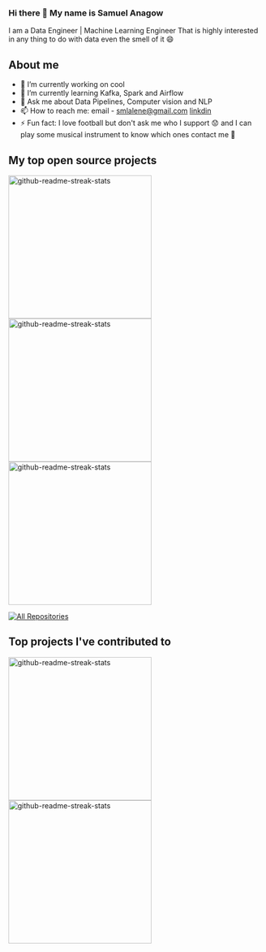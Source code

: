 ### Hi there 👋 My name is Samuel Anagow 

I am a Data Engineer | Machine Learning Engineer That is highly interested in any thing to do with data even the smell of it 😄 


## About me
- 🔭 I’m currently working on cool
- 🌱 I’m currently learning Kafka, Spark and Airflow
- 💬 Ask me about Data Pipelines, Computer vision and NLP
- 📫 How to reach me: email - smlalene@gmail.com [linkdin](https://www.linkedin.com/in/samuel-anagow-230309215/)
- ⚡ Fun fact: I love football but don't ask me who I support 😟 and I can play some musical instrument to know which ones contact me 🙂


## My top open source projects
<p align="left">
  <a href="https://github.com/sam23121/agritech"><img width="282" src="https://denvercoder1-github-readme-stats.vercel.app/api/pin/?username=sam23121&repo=agritech&theme=react&bg_color=060B0D&icon_color=F8D866&hide_border=true&show_icons=false" alt="github-readme-streak-stats"></a>
  <a href="https://github.com/sam23121/Pharmaceutical_Sales_prediction"><img width="282" src="https://denvercoder1-github-readme-stats.vercel.app/api/pin/?username=sam23121&repo=Pharmaceutical_Sales_prediction&theme=react&bg_color=060B0D&icon_color=F8D866&hide_border=true&show_icons=false" alt="github-readme-streak-stats"></a>  <a href="https://github.com/sam23121/Breast_cancer"><img width="282" src="https://denvercoder1-github-readme-stats.vercel.app/api/pin/?username=sam23121&repo=Breast_cancer&theme=react&bg_color=060B0D&icon_color=F8D866&hide_border=true&show_icons=false" alt="github-readme-streak-stats"></a>  
  
<p align="left">
  <a href="https://github.com/sam23121?tab=repositories&sort=stargazers"><img alt="All Repositories" title="All Repositories" src="https://custom-icon-badges.herokuapp.com/badge/-All%20Repos-2962FF?style=for-the-badge&logoColor=white&logo=repo&bg_color=060B0D"/></a>
</p>

## Top projects I've contributed to
<p align="left">
  <a href="https://github.com/Speech-to-text-tenac/STT"><img width="282" src="https://denvercoder1-github-readme-stats.vercel.app/api/pin/?username=Speech-to-text-tenac&repo=STT&theme=react&bg_color=060B0D&icon_color=F8D866&hide_border=true&show_icons=false" alt="github-readme-streak-stats"></a>
  <a href="https://github.com/Speech-to-text-Kafka-Airflow-Spark/StoTkas"><img width="282" src="https://denvercoder1-github-readme-stats.vercel.app/api/pin/?username=Speech-to-text-Kafka-Airflow-Spark&repo=StoTkas&theme=react&bg_color=060B0D&icon_color=F8D866&hide_border=true&show_icons=false" alt="github-readme-streak-stats"></a>  
</p>
